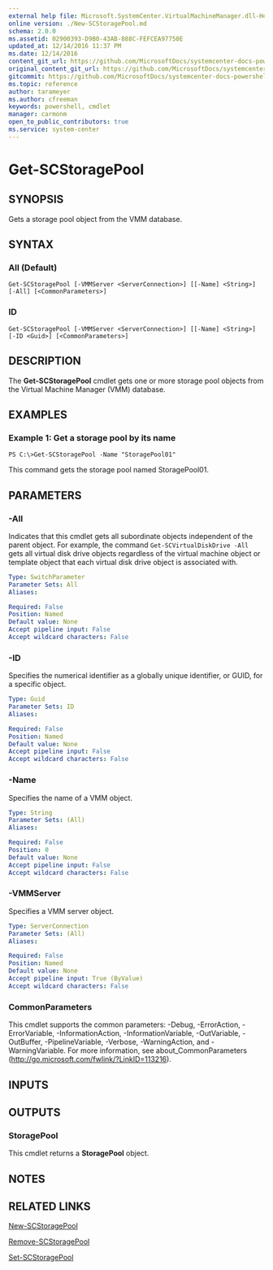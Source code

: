 ```yaml
---
external help file: Microsoft.SystemCenter.VirtualMachineManager.dll-Help.xml
online version: ./New-SCStoragePool.md
schema: 2.0.0
ms.assetid: 02900393-D9B0-43AB-888C-FEFCEA97750E
updated_at: 12/14/2016 11:37 PM
ms.date: 12/14/2016
content_git_url: https://github.com/MicrosoftDocs/systemcenter-docs-powershell/blob/master/systemcenter-cmdlets/SystemCenter2016/VirtualMachineManager/v1/Get-SCStoragePool.md
original_content_git_url: https://github.com/MicrosoftDocs/systemcenter-docs-powershell/blob/master/systemcenter-cmdlets/SystemCenter2016/VirtualMachineManager/v1/Get-SCStoragePool.md
gitcommit: https://github.com/MicrosoftDocs/systemcenter-docs-powershell/blob/ddd0fefc9adaabb9394eb6c21b33370913d1830d/systemcenter-cmdlets/SystemCenter2016/VirtualMachineManager/v1/Get-SCStoragePool.md
ms.topic: reference
author: tarameyer
ms.author: cfreeman
keywords: powershell, cmdlet
manager: carmonm
open_to_public_contributors: true
ms.service: system-center
---
```


# Get-SCStoragePool

## SYNOPSIS
Gets a storage pool object from the VMM database.

## SYNTAX

### All (Default)
```
Get-SCStoragePool [-VMMServer <ServerConnection>] [[-Name] <String>] [-All] [<CommonParameters>]
```

### ID
```
Get-SCStoragePool [-VMMServer <ServerConnection>] [[-Name] <String>] [-ID <Guid>] [<CommonParameters>]
```

## DESCRIPTION
The **Get-SCStoragePool** cmdlet gets one or more storage pool objects from the Virtual Machine Manager (VMM) database.

## EXAMPLES

### Example 1: Get a storage pool by its name
```
PS C:\>Get-SCStoragePool -Name "StoragePool01"
```

This command gets the storage pool named StoragePool01.

## PARAMETERS

### -All
Indicates that this cmdlet gets all subordinate objects independent of the parent object.
For example, the command `Get-SCVirtualDiskDrive -All` gets all virtual disk drive objects regardless of the virtual machine object or template object that each virtual disk drive object is associated with.

```yaml
Type: SwitchParameter
Parameter Sets: All
Aliases: 

Required: False
Position: Named
Default value: None
Accept pipeline input: False
Accept wildcard characters: False
```

### -ID
Specifies the numerical identifier as a globally unique identifier, or GUID, for a specific object.

```yaml
Type: Guid
Parameter Sets: ID
Aliases: 

Required: False
Position: Named
Default value: None
Accept pipeline input: False
Accept wildcard characters: False
```

### -Name
Specifies the name of a VMM object.

```yaml
Type: String
Parameter Sets: (All)
Aliases: 

Required: False
Position: 0
Default value: None
Accept pipeline input: False
Accept wildcard characters: False
```

### -VMMServer
Specifies a VMM server object.

```yaml
Type: ServerConnection
Parameter Sets: (All)
Aliases: 

Required: False
Position: Named
Default value: None
Accept pipeline input: True (ByValue)
Accept wildcard characters: False
```

### CommonParameters
This cmdlet supports the common parameters: -Debug, -ErrorAction, -ErrorVariable, -InformationAction, -InformationVariable, -OutVariable, -OutBuffer, -PipelineVariable, -Verbose, -WarningAction, and -WarningVariable. For more information, see about_CommonParameters (http://go.microsoft.com/fwlink/?LinkID=113216).

## INPUTS

## OUTPUTS

### StoragePool
This cmdlet returns a **StoragePool** object.

## NOTES

## RELATED LINKS

[New-SCStoragePool](xref:SystemCenter2016/VirtualMachineManager/v1/New-SCStoragePool.md)

[Remove-SCStoragePool](xref:SystemCenter2016/VirtualMachineManager/v1/Remove-SCStoragePool.md)

[Set-SCStoragePool](xref:SystemCenter2016/VirtualMachineManager/v1/Set-SCStoragePool.md)

